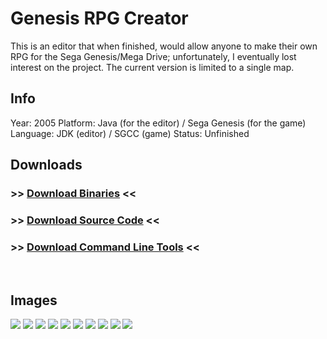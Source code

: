 # Genesis RPG Creator

This is an editor that when finished, would allow anyone to make their own RPG for the Sega Genesis/Mega Drive; unfortunately, I eventually lost interest on the project. The current version is limited to a single map.

## Info
Year: 2005
Platform: Java (for the editor) / Sega Genesis (for the game)
Language: JDK (editor) / SGCC (game)
Status: Unfinished

## Downloads
### >> [Download Binaries](/downloads/genesisrpgcreator_0.05_alpha.zip "Download Genesis RPG Creator Binaries") <<
### >> [Download Source Code](/downloads/genesisrpgcreator_0.05_alpha_src.zip "Download Genesis RPG Creator Source Code") <<
### >> [Download Command Line Tools](/downloads/grpgc_command_line_tools.zip "Download Genesis RPG Creator Command Line Tools") <<
<br>

## Images

<div class="ContentFlow">
	<div class="flow">
		<img class="item" src="/genesis-rpg-creator/grpgc-1.png" />
		<img class="item" src="/genesis-rpg-creator/grpgc-2.png" />
		<img class="item" src="/genesis-rpg-creator/grpgc-3.png" />
		<img class="item" src="/genesis-rpg-creator/grpgc-4.png" />
		<img class="item" src="/genesis-rpg-creator/grpgc-5.png" />
		<img class="item" src="/genesis-rpg-creator/grpgc-6.png" />
		<img class="item" src="/genesis-rpg-creator/grpgc-b-1.png" />
		<img class="item" src="/genesis-rpg-creator/grpgc-b-2.png" />
		<img class="item" src="/genesis-rpg-creator/grpgc-b-3.png" />
		<img class="item" src="/genesis-rpg-creator/grpgc-b-4.png" />
	</div>
</div>


[Vision-8]: (http://www.permadi.com/tutorial/raycast/)
[CHIP-8]: (http://www.komkon.org/~dekogel/vision8.html)